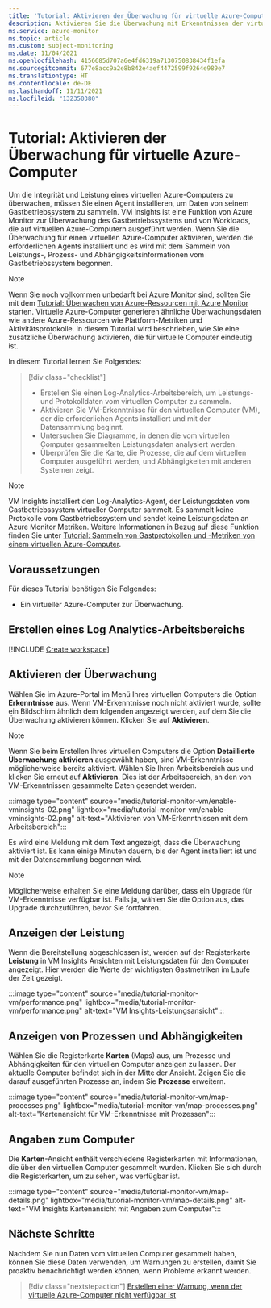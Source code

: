 ```yaml
---
title: 'Tutorial: Aktivieren der Überwachung für virtuelle Azure-Computer'
description: Aktivieren Sie die Überwachung mit Erkenntnissen der virtuellen Computer in Azure Monitor, um einen virtuellen Azure-Computer zu überwachen.
ms.service: azure-monitor
ms.topic: article
ms.custom: subject-monitoring
ms.date: 11/04/2021
ms.openlocfilehash: 4156685d707a6e4fd6319a7130750838434f1efa
ms.sourcegitcommit: 677e8acc9a2e8b842e4aef4472599f9264e989e7
ms.translationtype: HT
ms.contentlocale: de-DE
ms.lasthandoff: 11/11/2021
ms.locfileid: "132350380"
---
```

# <a name="tutorial-enable-monitoring-for-azure-virtual-machine"></a>Tutorial: Aktivieren der Überwachung für virtuelle Azure-Computer
Um die Integrität und Leistung eines virtuellen Azure-Computers zu überwachen, müssen Sie einen Agent installieren, um Daten von seinem Gastbetriebssystem zu sammeln. VM Insights ist eine Funktion von Azure Monitor zur Überwachung des Gastbetriebssystems und von Workloads, die auf virtuellen Azure-Computern ausgeführt werden. Wenn Sie die Überwachung für einen virtuellen Azure-Computer aktivieren, werden die erforderlichen Agents installiert und es wird mit dem Sammeln von Leistungs-, Prozess- und Abhängigkeitsinformationen vom Gastbetriebssystem begonnen. 

> [!NOTE]
> Wenn Sie noch vollkommen unbedarft bei Azure Monitor sind, sollten Sie mit dem [Tutorial: Überwachen von Azure-Ressourcen mit Azure Monitor](../essentials/monitor-azure-resource.md) starten. Virtuelle Azure-Computer generieren ähnliche Überwachungsdaten wie andere Azure-Ressourcen wie Plattform-Metriken und Aktivitätsprotokolle. In diesem Tutorial wird beschrieben, wie Sie eine zusätzliche Überwachung aktivieren, die für virtuelle Computer eindeutig ist.

In diesem Tutorial lernen Sie Folgendes:

> [!div class="checklist"]
> * Erstellen Sie einen Log-Analytics-Arbeitsbereich, um Leistungs- und Protokolldaten vom virtuellen Computer zu sammeln.
> * Aktivieren Sie VM-Erkenntnisse für den virtuellen Computer (VM), der die erforderlichen Agents installiert und mit der Datensammlung beginnt. 
> * Untersuchen Sie Diagramme, in denen die vom virtuellen Computer gesammelten Leistungsdaten analysiert werden. 
> * Überprüfen Sie die Karte, die Prozesse, die auf dem virtuellen Computer ausgeführt werden, und Abhängigkeiten mit anderen Systemen zeigt.


> [!NOTE]
> VM Insights installiert den Log-Analytics-Agent, der Leistungsdaten vom Gastbetriebssystem virtueller Computer sammelt. Es sammelt keine Protokolle vom Gastbetriebssystem und sendet keine Leistungsdaten an Azure Monitor Metriken. Weitere Informationen in Bezug auf diese Funktion finden Sie unter [Tutorial: Sammeln von Gastprotokollen und -Metriken von einem virtuellen Azure-Computer](tutorial-monitor-vm-guest.md).

## <a name="prerequisites"></a>Voraussetzungen
Für dieses Tutorial benötigen Sie Folgendes: 

- Ein virtueller Azure-Computer zur Überwachung.



## <a name="create-a-log-analytics-workspace"></a>Erstellen eines Log Analytics-Arbeitsbereichs
[!INCLUDE [Create workspace](../../../includes/azure-monitor-tutorial-workspace.md)]


## <a name="enable-monitoring"></a>Aktivieren der Überwachung
Wählen Sie im Azure-Portal im Menü Ihres virtuellen Computers die Option **Erkenntnisse** aus. Wenn VM-Erkenntnisse noch nicht aktiviert wurde, sollte ein Bildschirm ähnlich dem folgenden angezeigt werden, auf dem Sie die Überwachung aktivieren können. Klicken Sie auf **Aktivieren**.

> [!NOTE]
> Wenn Sie beim Erstellen Ihres virtuellen Computers die Option **Detaillierte Überwachung aktivieren** ausgewählt haben, sind VM-Erkenntnisse möglicherweise bereits aktiviert. Wählen Sie Ihren Arbeitsbereich aus und klicken Sie erneut auf **Aktivieren**. Dies ist der Arbeitsbereich, an den von VM-Erkenntnissen gesammelte Daten gesendet werden.

:::image type="content" source="media/tutorial-monitor-vm/enable-vminsights-02.png" lightbox="media/tutorial-monitor-vm/enable-vminsights-02.png" alt-text="Aktivieren von VM-Erkenntnissen mit dem Arbeitsbereich":::

Es wird eine Meldung mit dem Text angezeigt, dass die Überwachung aktiviert ist. Es kann einige Minuten dauern, bis der Agent installiert ist und mit der Datensammlung begonnen wird. 

> [!NOTE]
> Möglicherweise erhalten Sie eine Meldung darüber, dass ein Upgrade für VM-Erkenntnisse verfügbar ist. Falls ja, wählen Sie die Option aus, das Upgrade durchzuführen, bevor Sie fortfahren.

## <a name="view-performance"></a>Anzeigen der Leistung
Wenn die Bereitstellung abgeschlossen ist, werden auf der Registerkarte **Leistung** in VM Insights Ansichten mit Leistungsdaten für den Computer angezeigt. Hier werden die Werte der wichtigsten Gastmetriken im Laufe der Zeit gezeigt. 

:::image type="content" source="media/tutorial-monitor-vm/performance.png" lightbox="media/tutorial-monitor-vm/performance.png" alt-text="VM Insights-Leistungsansicht":::

## <a name="view-processes-and-dependencies"></a>Anzeigen von Prozessen und Abhängigkeiten
Wählen Sie die Registerkarte **Karten** (Maps) aus, um Prozesse und Abhängigkeiten für den virtuellen Computer anzeigen zu lassen. Der aktuelle Computer befindet sich in der Mitte der Ansicht. Zeigen Sie die darauf ausgeführten Prozesse an, indem Sie **Prozesse** erweitern.

:::image type="content" source="media/tutorial-monitor-vm/map-processes.png" lightbox="media/tutorial-monitor-vm/map-processes.png" alt-text="Kartenansicht für VM-Erkenntnisse mit Prozessen":::


## <a name="view-machine-details"></a>Angaben zum Computer
Die **Karten**-Ansicht enthält verschiedene Registerkarten mit Informationen, die über den virtuellen Computer gesammelt wurden. Klicken Sie sich durch die Registerkarten, um zu sehen, was verfügbar ist.

:::image type="content" source="media/tutorial-monitor-vm/map-details.png" lightbox="media/tutorial-monitor-vm/map-details.png" alt-text="VM Insights Kartenansicht mit Angaben zum Computer":::

## <a name="next-steps"></a>Nächste Schritte
Nachdem Sie nun Daten vom virtuellen Computer gesammelt haben, können Sie diese Daten verwenden, um Warnungen zu erstellen, damit Sie proaktiv benachrichtigt werden können, wenn Probleme erkannt werden.

> [!div class="nextstepaction"]
> [Erstellen einer Warnung, wenn der virtuelle Azure-Computer nicht verfügbar ist](tutorial-monitor-vm-alert.md)

